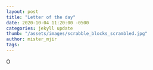 ```yaml
---
layout: post
title: "Letter of the day"
date: 2020-10-04 11:20:00 -0500
categories: jekyll update
thumb: "/assets/images/scrabble_blocks_scrambled.jpg"
author: mister_mjir
tags:
---
```

O
